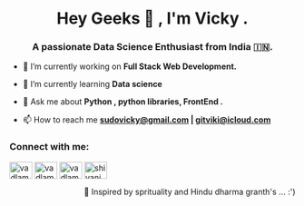 <h1 align="center" >Hey Geeks 👋 , I'm Vicky .</h1>
<h3 align="center" >A passionate Data Science Enthusiast from India 🇮🇳.</h3>

- 🔭 I’m currently working on **Full Stack Web Development.**
  
- 🌱 I’m currently learning **Data science**
  
- 💬 Ask me about **Python , python libraries, FrontEnd .**

- 📫 How to reach me **sudovicky@gmail.com | gitviki@icloud.com**

<h3 align="left">Connect with me:</h3>
<p align="left">
<a href="https://www.linkedin.com/in/pseudovicky/" target="blank"><img align="center" src="https://raw.githubusercontent.com/rahuldkjain/github-profile-readme-generator/master/src/images/icons/Social/linked-in-alt.svg" alt="vadlamani shivani" height="30" width="40" /></a>
<a href="https://www.linkedin.com/in/pseudovicky/" target="blank"><img align="center" src="https://raw.githubusercontent.com/rahuldkjain/github-profile-readme-generator/master/src/images/icons/Social/hackerrank.svg" alt="vadlamani shivani" height="30" width="40" /></a>
<a href="https://www.linkedin.com/in/pseudovicky/" target="blank"><img align="center" src="https://raw.githubusercontent.com/rahuldkjain/github-profile-readme-generator/master/src/images/icons/Social/leet-code.svg" alt="vadlamani shivani" height="30" width="40" /></a>
<a href="https://www.linkedin.com/in/pseudovicky/" target="blank"><img align="center" src="https://raw.githubusercontent.com/rahuldkjain/github-profile-readme-generator/master/src/images/icons/Social/hackerearth.svg" alt="shivani vadlamani @shivanivadlamani2000" height="30" width="40" /></a>
</p>

<p align="end" font-family="monolog" color="coral" > 🌱 Inspired by sprituality and Hindu dharma granth's ... :')</p>


<!--
<h1> hello</h1>h1>
### **A passionate Data Science Enthusiast from India 🇮🇳**   

### **I’m currently learning Python, HTML, CSS & JavaScript.**
### 📫 How to reach me sudovicky@gmail.com

I'm hot in Data Science things :)
## Connect with me  :
**pseudovicky/pseudovicky** is a ✨ _special_ ✨ repository because its `README.md` (this file) appears on your GitHub profile.
-->
